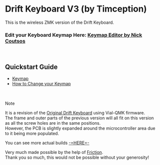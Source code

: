 # Drift Keyboard V3 (by Timception)  
This is the wireless ZMK version of the Drift Keyboard.  

### Edit your Keyboard Keymap Here: [Keymap Editor by Nick Coutsos](https://nickcoutsos.github.io/keymap-editor/)  
<br/>

## Quickstart Guide
- [Keymap](https://github.com/Timception/zmk-config-drift-v3-editor/tree/main/Keymap)  
- [How to Change your Keymap](https://github.com/Timception/zmk-config-drift-v3-editor/tree/main/How%20to%20Change%20your%20Keymap)  
<br/><br/>

>[!Note]
>It is a revision of the [Original Drift Keyboard](https://github.com/Timception/Drift) using Vial-QMK firmware.  
>The frame and outer parts of the previous version will all fit on this version as all the screw holes are in the same positions.  
>However, the PCB is slightly expanded around the microcontroller area due to it being more populated.


You can see more actual builds [-=HERE=-](https://www.instagram.com/majin_keyboards)


Very much made possible by the help of [Friction](https://github.com/friction07).  
Thank you so much, this would not be possible without your generosity!
